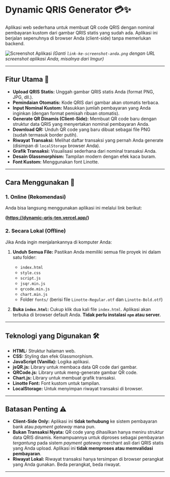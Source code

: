 # Dynamic QRIS Generator 💳✨

Aplikasi web sederhana untuk membuat QR code QRIS dengan nominal pembayaran kustom dari gambar QRIS statis yang sudah ada. Aplikasi ini berjalan sepenuhnya di browser Anda (client-side) tanpa memerlukan backend.

![Screenshot Aplikasi](link-ke-screenshot-anda.png) 
*(Ganti `link-ke-screenshot-anda.png` dengan URL screenshot aplikasi Anda, misalnya dari Imgur)*

---

## Fitur Utama 🌟

* **Upload QRIS Statis:** Unggah gambar QRIS statis Anda (format PNG, JPG, dll.).
* **Pemindaian Otomatis:** Kode QRIS dari gambar akan otomatis terbaca.
* **Input Nominal Kustom:** Masukkan jumlah pembayaran yang Anda inginkan (dengan format pemisah ribuan otomatis).
* **Generate QR Dinamis (Client-Side):** Membuat QR code baru dengan struktur data QRIS yang menyertakan nominal pembayaran Anda.
* **Download QR:** Unduh QR code yang baru dibuat sebagai file PNG (sudah termasuk border putih).
* **Riwayat Transaksi:** Melihat daftar transaksi yang pernah Anda generate (disimpan di `localStorage` browser Anda).
* **Grafik Transaksi:** Visualisasi sederhana dari nominal transaksi Anda.
* **Desain Glassmorphism:** Tampilan modern dengan efek kaca buram.
* **Font Kustom:** Menggunakan font Linotte.

---

## Cara Menggunakan 🚀

### 1. Online (Rekomendasi)

Anda bisa langsung menggunakan aplikasi ini melalui link berikut:

**(https://dynamic-qris-ten.vercel.app/)**

### 2. Secara Lokal (Offline)

Jika Anda ingin menjalankannya di komputer Anda:

1.  **Unduh Semua File:** Pastikan Anda memiliki semua file proyek ini dalam satu folder:
    * `index.html`
    * `style.css`
    * `script.js`
    * `jsqr.min.js`
    * `qrcode.min.js`
    * `chart.min.js`
    * Folder `fonts/` (berisi file `Linotte-Regular.otf` dan `Linotte-Bold.otf`)

2.  **Buka `index.html`:** Cukup klik dua kali file `index.html`. Aplikasi akan terbuka di browser default Anda. **Tidak perlu instalasi `npm` atau server.**

---

## Teknologi yang Digunakan 🛠️

* **HTML:** Struktur halaman web.
* **CSS:** Styling dan efek Glassmorphism.
* **JavaScript (Vanilla):** Logika aplikasi.
* **jsQR.js:** Library untuk membaca data QR code dari gambar.
* **QRCode.js:** Library untuk meng-generate gambar QR code.
* **Chart.js:** Library untuk membuat grafik transaksi.
* **Linotte Font:** Font kustom untuk tampilan.
* **LocalStorage:** Untuk menyimpan riwayat transaksi di browser.

---

## Batasan Penting ⚠️

* **Client-Side Only:** Aplikasi ini **tidak terhubung** ke sistem pembayaran bank atau *payment gateway* mana pun.
* **Bukan Transaksi Nyata:** QR code yang dihasilkan hanya meniru struktur data QRIS dinamis. Kemampuannya untuk diproses sebagai pembayaran *tergantung* pada sistem *payment gateway* merchant asli dari QRIS statis yang Anda upload. Aplikasi ini **tidak memproses atau memvalidasi pembayaran**.
* **Riwayat Lokal:** Riwayat transaksi hanya tersimpan di browser perangkat yang Anda gunakan. Beda perangkat, beda riwayat.

---
